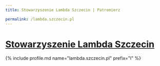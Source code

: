 ```yaml
---
title: Stowarzyszenie Lambda Szczecin | Patromierz

permalink: /lambda.szczecin.pl
---
```


# [Stowarzyszenie Lambda Szczecin](https://patronite.pl/lambda.szczecin.pl)

{% include profile.md name="lambda.szczecin.pl" prefix="l" %}
